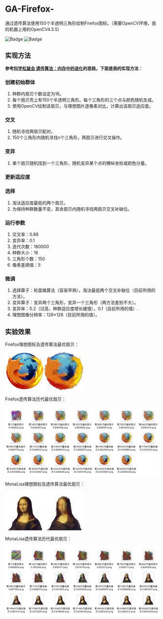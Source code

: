 # GA-Firefox-

通过遗传算法使用150个半透明三角形绘制Firefox图标。（需要OpenCV环境，我的机器上用的OpenCV4.5.5）

![Badge](https://img.shields.io/badge/version-0.2.0-orange.svg)
![Badge](https://img.shields.io/badge/build-passing-green.svg)

## 实现方法

**参考[科学松鼠会 遗传算法：内存中的进化](http://songshuhui.net/archives/10462)的思路，下面是我的实现方法：**

### 创建初始群体

 1. 种群内扇贝个数设定为16。
 1. 每个扇贝壳上有150个半透明三角形。每个三角形的三个点与颜色随机生成。
 1. 使用OpenCV绘制该扇贝，与理想图片逐像素对比，计算出该扇贝适应度。

### 交叉

 1. 随机寻找两扇贝配对。
 1. 150个三角形内随机寻找n个三角形，两扇贝进行交叉操作。

### 变异

 1. 某个扇贝随机找到一个三角形，随机变异某个点的横纵坐标或颜色分量。

### 更新适应度

### 选择

 1. 淘汰适应度最低的两个扇贝。
 1. 为保持种群数量不变，其余扇贝内随机寻找两扇贝交叉补缺位。

### 运行参数

 1. 交叉率：0.86
 1. 变异率：0.1
 1. 迭代次数：180000
 1. 种群大小：16
 1. 三角形个数：150
 1. 像素差阈值：5

### 微调

 1. 选择算子：轮盘赌算法（容易早熟），淘汰最低两个交叉补缺位（目前所用的方法）。
 1. 变异算子：变异两个三角形，变异一个三角形（两方法差别不大）。
 1. 变异率：0.2（过高，种群适应度增长缓慢），0.1（目前所用的值）.
 1. 理想图像分辨率：128×128（目前所用的值）。

## 实验效果

Firefox理想图标及遗传算法最优扇贝：

![Firefox理想图标](demo/GA_FireFox.png)

Firefox遗传算法历代最优扇贝：

![这里写图片描述](demo/GA_FireFox_Process.jpg)

MonaLisa理想图标及遗传算法最优扇贝：

![Firefox理想图标](demo/GA_MonaLisa.png)

MonaLisa遗传算法历代最优扇贝：

![这里写图片描述](demo/GA_MonaLisa_Process.jpg)
